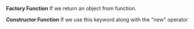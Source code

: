 **Factory Function**
If we return an object from function.

**Constructor Function**
If we use this keyword along with the "new" operator

